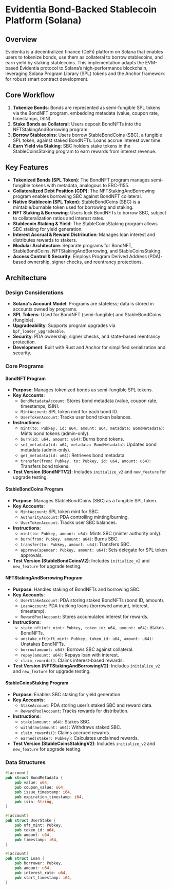 # Evidentia Bond-Backed Stablecoin Platform (Solana)

## Overview
Evidentia is a decentralized finance (DeFi) platform on Solana that enables users to tokenize bonds, use them as collateral to borrow stablecoins, and earn yield by staking stablecoins. This implementation adapts the EVM-based Evidentia protocol to Solana’s high-performance blockchain, leveraging Solana Program Library (SPL) tokens and the Anchor framework for robust smart contract development.

## Core Workflow
1. **Tokenize Bonds**: Bonds are represented as semi-fungible SPL tokens via the BondNFT program, embedding metadata (value, coupon rate, timestamps, ISIN).
2. **Stake Bonds as Collateral**: Users deposit BondNFTs into the NFTStakingAndBorrowing program.
3. **Borrow Stablecoins**: Users borrow StableBondCoins (SBC), a fungible SPL token, against staked BondNFTs. Loans accrue interest over time.
4. **Earn Yield via Staking**: SBC holders stake tokens in the StableCoinsStaking program to earn rewards from interest revenue.

## Key Features
- **Tokenized Bonds (SPL Token)**: The BondNFT program manages semi-fungible tokens with metadata, analogous to ERC-1155.
- **Collateralized Debt Position (CDP)**: The NFTStakingAndBorrowing program enables borrowing SBC against BondNFT collateral.
- **Native Stablecoin (SPL Token)**: StableBondCoins (SBC) is a mintable/burnable token used for borrowing and staking.
- **NFT Staking & Borrowing**: Users lock BondNFTs to borrow SBC, subject to collateralization ratios and interest rates.
- **Stablecoin Staking & Yield**: The StableCoinsStaking program allows SBC staking for yield generation.
- **Interest Accrual & Reward Distribution**: Manages loan interest and distributes rewards to stakers.
- **Modular Architecture**: Separate programs for BondNFT, StableBondCoins, NFTStakingAndBorrowing, and StableCoinsStaking.
- **Access Control & Security**: Employs Program Derived Address (PDA)-based ownership, signer checks, and reentrancy protections.

## Architecture
### Design Considerations
- **Solana's Account Model**: Programs are stateless; data is stored in accounts owned by programs.
- **SPL Tokens**: Used for BondNFT (semi-fungible) and StableBondCoins (fungible).
- **Upgradeability**: Supports program upgrades via `bpf_loader_upgradeable`.
- **Security**: PDA ownership, signer checks, and state-based reentrancy protection.
- **Development**: Built with Rust and Anchor for simplified serialization and security.

### Core Programs

#### BondNFT Program
- **Purpose**: Manages tokenized bonds as semi-fungible SPL tokens.
- **Key Accounts**:
  - `BondMetadataAccount`: Stores bond metadata (value, coupon rate, timestamps, ISIN).
  - `MintAccount`: SPL token mint for each bond ID.
  - `UserTokenAccount`: Tracks user bond token balances.
- **Instructions**:
  - `mint(to: Pubkey, id: u64, amount: u64, metadata: BondMetadata)`: Mints bond tokens (admin-only).
  - `burn(id: u64, amount: u64)`: Burns bond tokens.
  - `set_metadata(id: u64, metadata: BondMetadata)`: Updates bond metadata (admin-only).
  - `get_metadata(id: u64)`: Retrieves bond metadata.
  - `transfer(from: Pubkey, to: Pubkey, id: u64, amount: u64)`: Transfers bond tokens.
- **Test Version (BondNFTV2)**: Includes `initialize_v2` and `new_feature` for upgrade testing.

#### StableBondCoins Program
- **Purpose**: Manages StableBondCoins (SBC) as a fungible SPL token.
- **Key Accounts**:
  - `MintAccount`: SPL token mint for SBC.
  - `AuthorityAccount`: PDA controlling minting/burning.
  - `UserTokenAccount`: Tracks user SBC balances.
- **Instructions**:
  - `mint(to: Pubkey, amount: u64)`: Mints SBC (minter authority only).
  - `burn(from: Pubkey, amount: u64)`: Burns SBC.
  - `transfer(to: Pubkey, amount: u64)`: Transfers SBC.
  - `approve(spender: Pubkey, amount: u64)`: Sets delegate for SPL token approvals.
- **Test Version (StableBondCoinsV2)**: Includes `initialize_v2` and `new_feature` for upgrade testing.

#### NFTStakingAndBorrowing Program
- **Purpose**: Handles staking of BondNFTs and borrowing SBC.
- **Key Accounts**:
  - `UserStakeAccount`: PDA storing staked BondNFTs (bond ID, amount).
  - `LoanAccount`: PDA tracking loans (borrowed amount, interest, timestamp).
  - `RewardPoolAccount`: Stores accumulated interest for rewards.
- **Instructions**:
  - `stake_nft(nft_mint: Pubkey, token_id: u64, amount: u64)`: Stakes BondNFTs.
  - `unstake_nft(nft_mint: Pubkey, token_id: u64, amount: u64)`: Unstakes BondNFTs.
  - `borrow(amount: u64)`: Borrows SBC against collateral.
  - `repay(amount: u64)`: Repays loan with interest.
  - `claim_rewards()`: Claims interest-based rewards.
- **Test Version (NFTStakingAndBorrowingV2)**: Includes `initialize_v2` and `new_feature` for upgrade testing.

#### StableCoinsStaking Program
- **Purpose**: Enables SBC staking for yield generation.
- **Key Accounts**:
  - `StakeAccount`: PDA storing user’s staked SBC and reward data.
  - `RewardPoolAccount`: Tracks rewards for distribution.
- **Instructions**:
  - `stake(amount: u64)`: Stakes SBC.
  - `withdraw(amount: u64)`: Withdraws staked SBC.
  - `claim_rewards()`: Claims accrued rewards.
  - `earned(staker: Pubkey)`: Calculates unclaimed rewards.
- **Test Version (StableCoinsStakingV2)**: Includes `initialize_v2` and `new_feature` for upgrade testing.


### Data Structures
```rust
#[account]
pub struct BondMetadata {
    pub value: u64,
    pub coupon_value: u64,
    pub issue_timestamp: i64,
    pub expiration_timestamp: i64,
    pub isin: String,
}

#[account]
pub struct UserStake {
    pub nft_mint: Pubkey,
    pub token_id: u64,
    pub amount: u64,
    pub timestamp: i64,
}

#[account]
pub struct Loan {
    pub borrower: Pubkey,
    pub amount: u64,
    pub interest_rate: u64,
    pub start_timestamp: i64,
}
